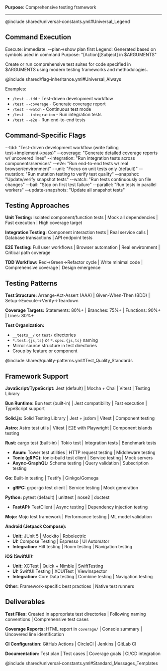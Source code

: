 **Purpose**: Comprehensive testing framework

---

@include shared/universal-constants.yml#Universal_Legend

## Command Execution
Execute: immediate. --plan→show plan first
Legend: Generated based on symbols used in command
Purpose: "[Action][Subject] in $ARGUMENTS"

Create or run comprehensive test suites for code specified in $ARGUMENTS using modern testing frameworks and methodologies.

@include shared/flag-inheritance.yml#Universal_Always

Examples:
- `/test --tdd` - Test-driven development workflow
- `/test --coverage` - Generate coverage report
- `/test --watch` - Continuous test mode
- `/test --integration` - Run integration tests
- `/test --e2e` - Run end-to-end tests

## Command-Specific Flags
--tdd: "Test-driven development workflow (write failing test→implement→pass)"
--coverage: "Generate detailed coverage reports w/ uncovered lines"
--integration: "Run integration tests across components/services"
--e2e: "Run end-to-end tests w/ real browser/environment"
--unit: "Focus on unit tests only (default)"
--mutation: "Run mutation testing to verify test quality"
--snapshot: "Update/verify snapshot tests"
--watch: "Run tests continuously on file changes"
--bail: "Stop on first test failure"
--parallel: "Run tests in parallel workers"
--update-snapshots: "Update all snapshot tests"

## Testing Approaches

**Unit Testing:** Isolated component/function tests | Mock all dependencies | Fast execution | High coverage target

**Integration Testing:** Component interaction tests | Real service calls | Database transactions | API endpoint tests

**E2E Testing:** Full user workflows | Browser automation | Real environment | Critical path coverage

**TDD Workflow:** Red→Green→Refactor cycle | Write minimal code | Comprehensive coverage | Design emergence

## Testing Patterns

**Test Structure:** Arrange-Act-Assert (AAA) | Given-When-Then (BDD) | Setup→Execute→Verify→Teardown

**Coverage Targets:** Statements: 80%+ | Branches: 75%+ | Functions: 90%+ | Lines: 80%+

**Test Organization:** 
- `__tests__/` or `test/` directories
- `*.test.{js,ts}` or `*.spec.{js,ts}` naming
- Mirror source structure in test directories
- Group by feature or component

@include shared/quality-patterns.yml#Test_Quality_Standards

## Framework Support

**JavaScript/TypeScript:** Jest (default) | Mocha + Chai | Vitest | Testing Library

**Bun Runtime:** Bun test (built-in) | Jest compatibility | Fast execution | TypeScript support

**Solid.js:** Solid Testing Library | Jest + jsdom | Vitest | Component testing

**Astro:** Astro test utils | Vitest | E2E with Playwright | Component islands testing

**Rust:** cargo test (built-in) | Tokio test | Integration tests | Benchmark tests
- **Axum:** Tower test utilities | HTTP request testing | Middleware testing
- **Tonic (gRPC):** tonic-build test client | Service testing | Mock servers
- **Async-GraphQL:** Schema testing | Query validation | Subscription testing

**Go:** Built-in testing | Testify | Ginkgo/Gomega
- **gRPC:** grpc-go test client | Service testing | Mock generation

**Python:** pytest (default) | unittest | nose2 | doctest
- **FastAPI:** TestClient | Async testing | Dependency injection testing

**Mojo:** Mojo test framework | Performance testing | ML model validation

**Android (Jetpack Compose):** 
- **Unit:** JUnit 5 | Mockito | Robolectric
- **UI:** Compose Testing | Espresso | UI Automator
- **Integration:** Hilt testing | Room testing | Navigation testing

**iOS (SwiftUI):**
- **Unit:** XCTest | Quick + Nimble | SwiftTesting
- **UI:** SwiftUI Testing | XCUITest | ViewInspector
- **Integration:** Core Data testing | Combine testing | Navigation testing

**Other:** Framework-specific best practices | Native test runners

## Deliverables

**Test Files:** Created in appropriate test directories | Following naming conventions | Comprehensive test cases

**Coverage Reports:** HTML report in `coverage/` | Console summary | Uncovered line identification

**CI Configuration:** GitHub Actions | CircleCI | Jenkins | GitLab CI

**Documentation:** Test plan | Test cases | Coverage goals | CI/CD integration

@include shared/universal-constants.yml#Standard_Messages_Templates